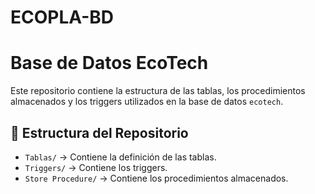 # ECOPLA-BD

# Base de Datos EcoTech

Este repositorio contiene la estructura de las tablas, los procedimientos almacenados y los triggers utilizados en la base de datos `ecotech`.

## 📂 Estructura del Repositorio

- `Tablas/` → Contiene la definición de las tablas.
- `Triggers/` → Contiene los triggers.
- `Store Procedure/` → Contiene los procedimientos almacenados.

